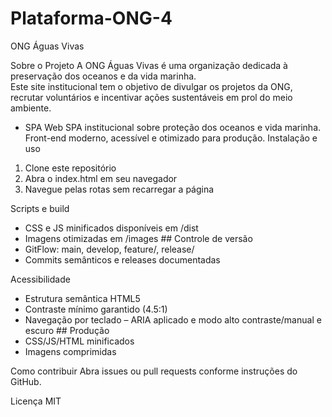 # Plataforma-ONG-4
ONG Águas Vivas 

Sobre o Projeto
A ONG Águas Vivas é uma organização dedicada à preservação dos oceanos e da vida marinha.  
Este site institucional tem o objetivo de divulgar os projetos da ONG, recrutar voluntários e incentivar ações sustentáveis em prol do meio ambiente.

- SPA Web SPA institucional sobre proteção dos oceanos e vida marinha. Front-end moderno, acessível e otimizado para produção. 
Instalação e uso
 1. Clone este repositório 
2. Abra o index.html em seu navegador
 3. Navegue pelas rotas sem recarregar a página 

Scripts e build 
- CSS e JS minificados disponíveis em /dist
 - Imagens otimizadas em /images ## Controle de versão 
- GitFlow: main, develop, feature/, release/
 - Commits semânticos e releases documentadas 

Acessibilidade 
- Estrutura semântica HTML5
 - Contraste mínimo garantido (4.5:1) 
- Navegação por teclado
 – ARIA aplicado e modo alto contraste/manual e escuro ## Produção
 - CSS/JS/HTML minificados
 - Imagens comprimidas 

Como contribuir 
Abra issues ou pull requests conforme instruções do GitHub. 

Licença MIT
